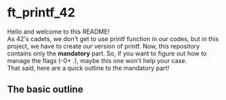 # ft_printf_42

Hello and welcome to this README!  
As 42's cadets, we don't get to use printf function in our codes, but in this project, we have to create *our* version of printf. Now, this repository contains only the **mandatory** part. So, if you want to figure out how to manage the flags (-0+ .), maybe this one won't help your case.  
That said, here are a quick outline to the mandatory part!  

## The basic outline  




